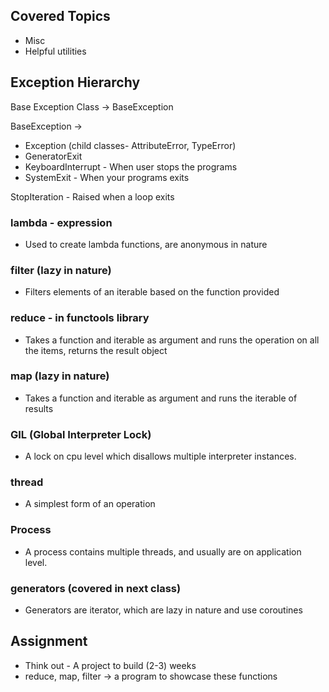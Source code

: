 ## Covered Topics
- Misc
- Helpful utilities


## Exception Hierarchy

Base Exception Class -> BaseException

BaseException -> 
- Exception (child classes- AttributeError, TypeError)
- GeneratorExit
- KeyboardInterrupt - When user stops the programs
- SystemExit - When your programs exits


StopIteration - Raised when a loop exits

### lambda - expression
- Used to create lambda functions, are anonymous in nature

### filter (lazy in nature)
- Filters elements of an iterable based on the function provided

### reduce - in functools library
- Takes a function and iterable as argument and runs the operation on all the items, returns the result object

### map (lazy in nature)
- Takes a function and iterable as argument and runs the iterable of results

### GIL (Global Interpreter Lock)
- A lock on cpu level which disallows multiple interpreter instances.

### thread
- A simplest form of an operation

### Process
- A process contains multiple threads, and usually are on application level.

### generators (covered in next class)
- Generators are iterator, which are lazy in nature and use coroutines

## Assignment
- Think out - A project to build (2-3) weeks
- reduce, map, filter -> a program to showcase these functions
